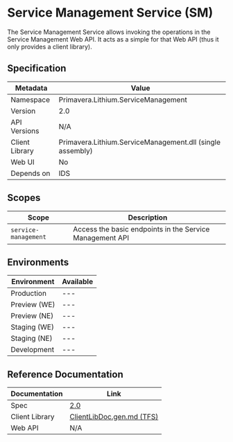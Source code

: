 # Service Management Service (SM)

The Service Management Service allows invoking the operations in the Service Management Web API. It acts as a simple for that Web API (thus it only provides a client library).

## Specification

| Metadata | Value |
| - | - |
| Namespace | Primavera.Lithium.ServiceManagement |
| Version | 2.0 |
| API Versions | N/A |
| Client Library | Primavera.Lithium.ServiceManagement.dll (single assembly) |
| Web UI | No |
| Depends on | IDS |

## Scopes

| Scope | Description |
| - | - |
| `service-management` | Access the basic endpoints in the Service Management API |

## Environments

| Environment | Available |
| - | - |
| Production | --- |
| Preview (WE) | --- |
| Preview (NE) | --- |
| Staging (WE) | --- |
| Staging (NE) | --- |
| Development | --- |

## Reference Documentation

<!-- markdown-link-check-disable -->
| Documentation | Link |
| - | - |
| Spec | [2.0](./specs/sm-spec-2.0.md) |
| Client Library | [ClientLibDoc.gen.md (TFS)](https://tfs.primaverabss.com/tfs/P.TEC.Elevation/Lithium/_versionControl?path=%24%2FLithium%2FMicroservices%2FCommon%2FSS%2FMainline-v2%2FClientLib%2FGeneratedCode%2FClientLibDoc.gen.md) |
| Web API | N/A |
<!-- markdown-link-check-enable -->